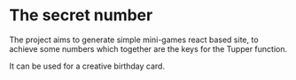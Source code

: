# The secret number

The project aims to generate simple mini-games react based site, to achieve some numbers which together are the keys for the <a ref="https://www.dgp.toronto.edu/~mooncake/papers/SIGGRAPH2001_Tupper.pdf">Tupper function</a>.

It can be used for a creative birthday card.